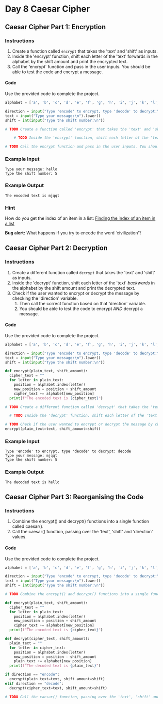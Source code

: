 # Day 8 Caesar Cipher

## Caesar Cipher Part 1: Encryption

### Instructions

1. Create a function called `encrypt` that takes the 'text' and 'shift' as inputs.
2. Inside the 'encrypt' function, shift each letter of the 'text' forwards in the alphabet by the shift amount and print the encrypted text.  
3. Call the 'encrypt' function and pass in the user inputs. You should be able to test the code and encrypt a message.

#### Code

Use the provided code to complete the project.

```python
alphabet = ['a', 'b', 'c', 'd', 'e', 'f', 'g', 'h', 'i', 'j', 'k', 'l', 'm', 'n', 'o', 'p', 'q', 'r', 's', 't', 'u', 'v', 'w', 'x', 'y', 'z']

direction = input("Type 'encode' to encrypt, type 'decode' to decrypt:\n")
text = input("Type your message:\n").lower()
shift = int(input("Type the shift number:\n"))

# TODO Create a function called 'encrypt' that takes the 'text' and 'shift' as inputs.

    # TODO Inside the 'encrypt' function, shift each letter of the 'text' forwards in the alphabet by the shift amount and print the encrypted text.  

# TODO Call the encrypt function and pass in the user inputs. You should be able to test the code and encrypt a message.
```

### Example Input

    Type your message: hello
    Type the shift number: 5

### Example Output

    The encoded text is mjqqt

### Hint

How do you get the index of an item in a list: [Finding the index of an item in a list](https://stackoverflow.com/questions/176918/finding-the-index-of-an-item-in-a-list)

**Bug alert:** What happens if you try to encode the word 'civilization'?

## Caesar Cipher Part 2: Decryption

### Instructions

1. Create a different function called `decrypt` that takes the 'text' and 'shift' as inputs.
2. Inside the 'decrypt' function, shift each letter of the 'text' *backwards* in the alphabet by the shift amount and print the decrypted text.
3. Check if the user wanted to encrypt or decrypt the message by checking the 'direction' variable.
    1. Then call the correct function based on that 'drection' variable.
    2. You should be able to test the code to encrypt *AND* decrypt a message.

#### Code

Use the provided code to complete the project.

```python
alphabet = ['a', 'b', 'c', 'd', 'e', 'f', 'g', 'h', 'i', 'j', 'k', 'l', 'm', 'n', 'o', 'p', 'q', 'r', 's', 't', 'u', 'v', 'w', 'x', 'y', 'z', 'a', 'b', 'c', 'd', 'e', 'f', 'g', 'h', 'i', 'j', 'k', 'l', 'm', 'n', 'o', 'p', 'q', 'r', 's', 't', 'u', 'v', 'w', 'x', 'y', 'z']

direction = input("Type 'encode' to encrypt, type 'decode' to decrypt:\n")
text = input("Type your message:\n").lower()
shift = int(input("Type the shift number:\n"))

def encrypt(plain_text, shift_amount):
  cipher_text = ""
  for letter in plain_text:
    position = alphabet.index(letter)
    new_position = position + shift_amount
    cipher_text += alphabet[new_position]
  print(f"The encoded text is {cipher_text}")

# TODO Create a different function called 'decrypt' that takes the 'text' and 'shift' as inputs.

  # TODO Inside the 'decrypt' function, shift each letter of the 'text' *backwards* in the alphabet by the shift amount and print the decrypted text.  

# TODO Check if the user wanted to encrypt or decrypt the message by checking the 'direction' variable. Then call the correct function based on that 'drection' variable. You should be able to test the code to encrypt *AND* decrypt a message.
encrypt(plain_text=text, shift_amount=shift)
```

### Example Input

    Type 'encode' to encrypt, type 'decode' to decrypt: decode
    Type your message: mjqqt
    Type the shift number: 5

### Example Output

    The decoded text is hello

## Caesar Cipher Part 3: Reorganising the Code

### Instructions

1. Combine the encrypt() and decrypt() functions into a single function called caesar().
2. Call the caesar() function, passing over the 'text', 'shift' and 'direction' values.

#### Code

Use the provided code to complete the project.

```python
alphabet = ['a', 'b', 'c', 'd', 'e', 'f', 'g', 'h', 'i', 'j', 'k', 'l', 'm', 'n', 'o', 'p', 'q', 'r', 's', 't', 'u', 'v', 'w', 'x', 'y', 'z', 'a', 'b', 'c', 'd', 'e', 'f', 'g', 'h', 'i', 'j', 'k', 'l', 'm', 'n', 'o', 'p', 'q', 'r', 's', 't', 'u', 'v', 'w', 'x', 'y', 'z']

direction = input("Type 'encode' to encrypt, type 'decode' to decrypt:\n")
text = input("Type your message:\n").lower()
shift = int(input("Type the shift number:\n"))

# TODO Combine the encrypt() and decrypt() functions into a single function called caesar(). 

def encrypt(plain_text, shift_amount):
  cipher_text = ""
  for letter in plain_text:
    position = alphabet.index(letter)
    new_position = position + shift_amount
    cipher_text += alphabet[new_position]
  print(f"The encoded text is {cipher_text}")

def decrypt(cipher_text, shift_amount):
  plain_text = ""
  for letter in cipher_text:
    position = alphabet.index(letter)
    new_position = position - shift_amount
    plain_text += alphabet[new_position]
  print(f"The decoded text is {plain_text}")

if direction == "encode":
  encrypt(plain_text=text, shift_amount=shift)
elif direction == "decode":
  decrypt(cipher_text=text, shift_amount=shift)

# TODO Call the caesar() function, passing over the 'text', 'shift' and 'direction' values.
```
